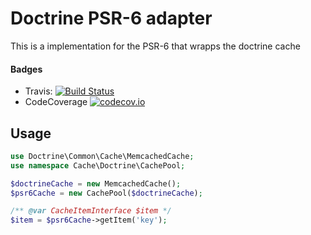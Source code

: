 # Doctrine PSR-6 adapter 

This is a implementation for the PSR-6 that wrapps the doctrine cache

#### Badges

* Travis: [![Build Status](https://travis-ci.org/php-cache/doctrine-adapter.svg?branch=master)](https://travis-ci.org/php-cache/doctrine-adapter)
* CodeCoverage [![codecov.io](https://codecov.io/github/php-cache/doctrine-adapter/coverage.svg?branch=master)](https://codecov.io/github/php-cache/doctrine-adapter?branch=master)

## Usage

```php
use Doctrine\Common\Cache\MemcachedCache;
use namespace Cache\Doctrine\CachePool;

$doctrineCache = new MemcachedCache();
$psr6Cache = new CachePool($doctrineCache);

/** @var CacheItemInterface $item */
$item = $psr6Cache->getItem('key');


```
